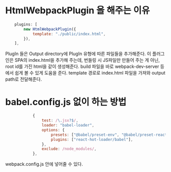 # HtmlWebpackPlugin 을 해주는 이유
```js
    plugins: [
        new HtmlWebpackPlugin({
            template: "./public/index.html",
        }),
    ],
```


PlugIn 들은 Output directory에 PlugIn 유형에 따른 파일들을 추가해준다.
이 플러그인은 SPA의 index.html을 추가해 주는데, 번들링 시 JS파일만 만들어 주는 게 아닌, root id를 가진 html을 같이 생성해준다.
build 파일을 바로 webpack-dev-server 등에서 쉽게 볼 수 있게 도움을 준다.
template 경로로 index.html 파일을 가져와 output path로 전달해준다.

# babel.config.js 없이 하는 방법
```js
            {
                test: /\.jsx?$/,
                loader: "babel-loader",
                options: {
                    presets: ["@babel/preset-env", "@babel/preset-react"],
                    plugins: ["react-hot-loader/babel"],
                },
                exclude: /node_modules/,
            },
```
webpack.config.js 안에 넣어줄 수 있다.

